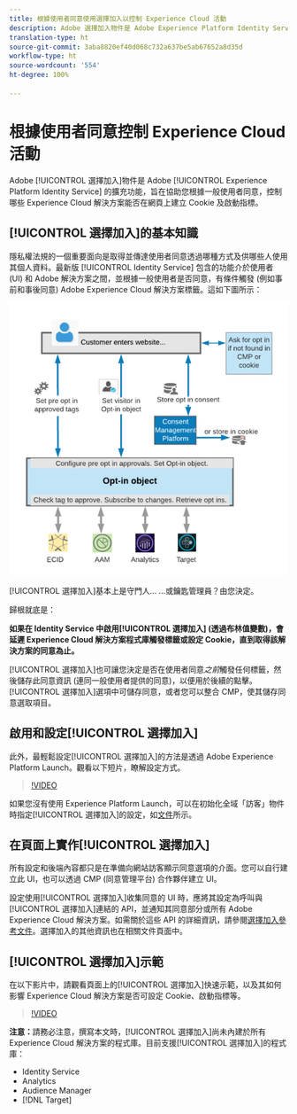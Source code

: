 ```yaml
---
title: 根據使用者同意使用選擇加入以控制 Experience Cloud 活動
description: Adobe 選擇加入物件是 Adobe Experience Platform Identity Service 的擴充功能，旨在協助您根據一般使用者同意，控制哪些 Experience Cloud 解決方案能否在網頁上建立 Cookie 及啟動指標。
translation-type: ht
source-git-commit: 3aba8820ef40d068c732a637be5ab67652a8d35d
workflow-type: ht
source-wordcount: '554'
ht-degree: 100%

---
```



# 根據使用者同意控制 Experience Cloud 活動

Adobe [!UICONTROL 選擇加入]物件是 Adobe [!UICONTROL Experience Platform Identity Service] 的擴充功能，旨在協助您根據一般使用者同意，控制哪些 Experience Cloud 解決方案能否在網頁上建立 Cookie 及啟動指標。

## [!UICONTROL 選擇加入]的基本知識

隱私權法規的一個重要面向是取得並傳達使用者同意透過哪種方式及供哪些人使用其個人資料。最新版 [!UICONTROL Identity Service] 包含的功能介於使用者 (UI) 和 Adobe 解決方案之間，並根據一般使用者是否同意，有條件觸發 (例如事前和事後同意) Adobe Experience Cloud 解決方案標籤。這如下圖所示：

![[!UICONTROL 選擇加入]的運作方式圖](assets/opt-in.png)

[!UICONTROL 選擇加入]基本上是守門人… …或鑰匙管理員？由您決定。

歸根就底是：

**如果在 Identity Service 中啟用[!UICONTROL 選擇加入] (透過布林值變數)，會延遲 Experience Cloud 解決方案程式庫觸發標籤或設定 Cookie，直到取得該解決方案的同意為止。**

[!UICONTROL 選擇加入]也可讓您決定是否在使用者同意&#x200B;*之前*&#x200B;觸發任何標籤，然後儲存此同意資訊 (連同一般使用者提供的同意)，以便用於後續的點擊。[!UICONTROL 選擇加入]選項中可儲存同意，或者您可以整合 CMP，使其儲存同意選取項目。

## 啟用和設定[!UICONTROL 選擇加入]

此外，最輕鬆設定[!UICONTROL 選擇加入]的方法是透過 Adobe Experience Platform Launch。觀看以下短片，瞭解設定方式。

>[!VIDEO](https://video.tv.adobe.com/v/26431/?quality=12&captions=chi_hant)

如果您沒有使用 Experience Platform Launch，可以在初始化全域「訪客」物件時指定[!UICONTROL 選擇加入]的設定，如[文件](https://marketing.adobe.com/resources/help/zh_TW/mcvid/getting-started.html)所示。

## 在頁面上實作[!UICONTROL 選擇加入]

所有設定和後端內容都只是在準備向網站訪客顯示同意選項的介面。您可以自行建立此 UI，也可以透過 CMP (同意管理平台) 合作夥伴建立 UI。

設定使用[!UICONTROL 選擇加入]收集同意的 UI 時，應將其設定為呼叫與[!UICONTROL 選擇加入]連結的 API，並通知其同意部分或所有 Adobe Experience Cloud 解決方案。如需關於這些 API 的詳細資訊，請參閱[選擇加入參考文件](https://marketing.adobe.com/resources/help/zh_TW/mcvid/api.html)。選擇加入的其他資訊也在相關文件頁面中。

## [!UICONTROL 選擇加入]示範

在以下影片中，請觀看頁面上的[!UICONTROL 選擇加入]快速示範，以及其如何影響 Experience Cloud 解決方案是否可設定 Cookie、啟動指標等。

>[!VIDEO](https://video.tv.adobe.com/v/26432/?quality=12&captions=chi_hant)

**注意：**&#x200B;請務必注意，撰寫本文時，[!UICONTROL 選擇加入]尚未內建於所有 Experience Cloud 解決方案的程式庫。目前支援[!UICONTROL 選擇加入]的程式庫：

* Identity Service
* Analytics
* Audience Manager
* [!DNL Target]
